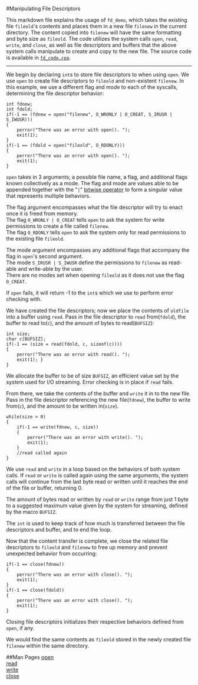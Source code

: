 #Manipulating File Descriptors

This markdown file explains the usage of `fd_demo`, which takes the existing file `fileold`'s contents and places them in a new file `filenew` in the current directory.
The content copied into `filenew` will have the same formatting and byte size as `fileold`.
The code utilizes the system calls `open`, `read`, `write`, and `close`, as well as file descriptors and buffers that the above system calls manipulate to create and copy to the new file.
The source code is available in [`fd_code.cpp`](./fd_code.cpp).

----

We begin by declaring `int`s to store file descriptors to when using `open`.
We use `open` to create file descriptors to `fileold` and non-existent `filenew`.
In this example, we use a different flag and mode to each of the syscalls, determining the file descriptor behavior:

```
int fdnew;
int fdold;
if(-1 == (fdnew = open("filenew", O_WRONLY | O_CREAT, S_IRUSR | S_IWUSR))) 
{
    perror("There was an error with open(). ");
    exit(1);
}	
if(-1 == (fdold = open("fileold", O_RDONLY))) 
{
    perror("There was an error with open(). ");
    exit(1); 
}
```

`open` takes in 3 arguments; a possible file name, a flag, and additional flags known collectively as a mode.
The flag and mode are values able to be appended together with the "`|`" [bitwise operator](../bitwise-ops/README.md) to form a singular value that represents multiple behaviors.

The flag argument encompasses what the file descriptor will try to enact once it is freed from memory.  <br />
The flag `O_WRONLY | O_CREAT` tells `open` to ask the system for write permissions to create a file called `filenew`.  <br />
The flag `O_RDONLY` tells `open` to ask the system only for read permissions to the existing file `fileold`.

The mode argument encompasses any additional flags that accompany the flag in `open`'s second argument. <br />
The mode `S_IRUSR | S_IWUSR` define the permissions to `filenew` as read-able and write-able by the user. <br />
There are no modes set when opening `fileold` as it does not use the flag `O_CREAT`.

If `open` fails, it will return -1 to the `int`s which we use to perform error checking with.

We have created the file descriptors; now we place the contents of `oldfile` into a buffer using `read`.
Pass in the file descriptor to `read` from(`fdold`), the buffer to read to(`c`), and the amount of bytes to read(`BUFSIZ`):

```
int size;
char c[BUFSIZ];
if(-1 == (size = read(fdold, c, sizeof(c)))) 
{
    perror("There was an error with read(). ");
    exit(1); }
}
```

We allocate the buffer to be of size `BUFSIZ`, an efficient value set by the system used for I/O streaming.
Error checking is in place if `read` fails.

From there, we take the contents of the buffer and `write` it in to the new file.
Pass in the file descriptor referencing the new file(`fdnew`), the buffer to write from(`c`), and the amount to be written in(`size`).

```
while(size > 0)
{
    if(-1 == write(fdnew, c, size))
    {
        perror("There was an error with write(). ");
        exit(1);
    }
    //read called again
}
```

We use `read` and `write` in a loop based on the behaviors of both system calls.
If `read` or `write` is called again using the same arguments, the system calls will continue from the last byte read or written until it reaches the end of the file or buffer, returning 0.

The amount of bytes read or written by `read` or `write` range from just 1 byte to a suggested maximum value given by the system for streaming, defined by the macro `BUFSIZ`.

The `int` is used to keep track of how much is transferred between the file descriptors and buffer, and to end the loop.

Now that the content transfer is complete, we close the related file descriptors to `fileold` and `filenew` to free up memory and prevent unexpected behavior from occurring:

```
if(-1 == close(fdnew))
{
    perror("There was an error with close(). ");
    exit(1);
}
if(-1 == close(fdold))
{
    perror("There was an error with close(). ");
    exit(1);
}
```
Closing file descriptors initializes their respective behaviors defined from `open`, if any.

We would find the same contents as `fileold` stored in the newly created file `filenew` within the same directory.

##Man Pages
[open](http://linux.die.net/man/2/open) <br />
[read](http://linux.die.net/man/2/read) <br />
[write](http://linux.die.net/man/2/write) <br />
[close](http://linux.die.net/man/2/close) <br />
